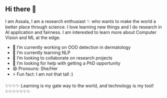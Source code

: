 ## Hi there 👋

<!--
**assalaabnk/assalaabnk** is a ✨ _special_ ✨ repository because its `README.md` (this file) appears on your GitHub profile.

Here are some ideas to get you started:

- 🔭 I’m currently working on ...
- 🌱 I’m currently learning ...
- 👯 I’m looking to collaborate on ...
- 🤔 I’m looking for help with ...
- 💬 Ask me about ...
- 📫 How to reach me: ...
- 😄 Pronouns: ...
- ⚡ Fun fact: ...
-->
I am Assala, I am a research enthusiast ✨ who wants to make the world a better place through science. I love learning new things and I do research in AI application and fairness. I am interested to learn more about Computer Vision and ML at the edge.


- 🔭 I’m currently working on OOD detection in dermatology 
- 🌱 I’m currently learning NLP
- 👯 I’m looking to collaborate on research projects
- 🤔 I’m looking for help with getting a PhD opportunity
- 😄 Pronouns: She/Her
- ⚡ Fun fact: I am not that tall :)

 ✨✨✨✨ Learning is my gate way to the world, and technology is my tool!✨✨✨✨✨✨✨
